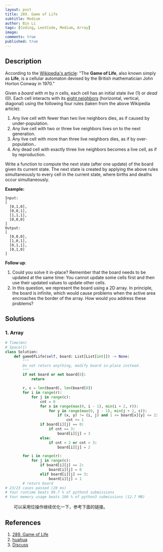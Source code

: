 ```yaml
---
layout: post
title: 289. Game of Life
subtitle: Medium
author: Bin Li
tags: [Coding, LeetCode, Medium, Array]
image: 
comments: true
published: true
---
```


## Description

According to the [Wikipedia's article](https://en.wikipedia.org/wiki/Conway's_Game_of_Life): "The **Game of Life**, also known simply as **Life**, is a cellular automaton devised by the British mathematician John Horton Conway in 1970."

Given a *board* with *m* by *n* cells, each cell has an initial state *live* (1) or *dead* (0). Each cell interacts with its [eight neighbors](https://en.wikipedia.org/wiki/Moore_neighborhood) (horizontal, vertical, diagonal) using the following four rules (taken from the above Wikipedia article):

1. Any live cell with fewer than two live neighbors dies, as if caused by under-population.
2. Any live cell with two or three live neighbors lives on to the next generation.
3. Any live cell with more than three live neighbors dies, as if by over-population..
4. Any dead cell with exactly three live neighbors becomes a live cell, as if by reproduction.

Write a function to compute the next state (after one update) of the board given its current state. The next state is created by applying the above rules simultaneously to every cell in the current state, where births and deaths occur simultaneously.

**Example:**

```
Input: 
[
  [0,1,0],
  [0,0,1],
  [1,1,1],
  [0,0,0]
]
Output: 
[
  [0,0,0],
  [1,0,1],
  [0,1,1],
  [0,1,0]
]
```

**Follow up**:

1. Could you solve it in-place? Remember that the board needs to be updated at the same time: You cannot update some cells first and then use their updated values to update other cells.
2. In this question, we represent the board using a 2D array. In principle, the board is infinite, which would cause problems when the active area encroaches the border of the array. How would you address these problems?


## Solutions
### 1. Array

```python
# Time(mn)
# Space(1)
class Solution:
    def gameOfLife(self, board: List[List[int]]) -> None:
        """
        Do not return anything, modify board in-place instead.
        """
        if not board or not board[0]:
            return 

        r, c = len(board), len(board[0])
        for i in range(r):
            for j in range(c):
                cnt = 0
                for x in range(max(0, i - 1), min(i + 2, r)):
                    for y in range(max(0, j - 1), min(j + 2, c)):
                        if (x, y) != (i, j) and 1 <= board[x][y] <= 2:
                            cnt += 1
                if board[i][j] == 0:
                    if cnt == 3:
                        board[i][j] = 3
                else:
                    if cnt < 2 or cnt > 3:
                        board[i][j] = 2

        for i in range(r):
            for j in range(c):
                if board[i][j] == 2:
                    board[i][j] = 0
                elif board[i][j] == 3:
                    board[i][j] = 1
        # return board
# 23/23 cases passed (20 ms)
# Your runtime beats 99.7 % of python3 submissions
# Your memory usage beats 100 % of python3 submissions (12.7 MB)
```

　　可以采用位操作继续优化一下，参考下面的链接。

## References
1. [289. Game of Life](https://leetcode.com/problems/game-of-life/)
2. [huahua](http://zxi.mytechroad.com/blog/simulation/leetcode-289-game-of-life/)
3. [Discuss](https://leetcode.com/problems/game-of-life/discuss/73223/Easiest-JAVA-solution-with-explanation)